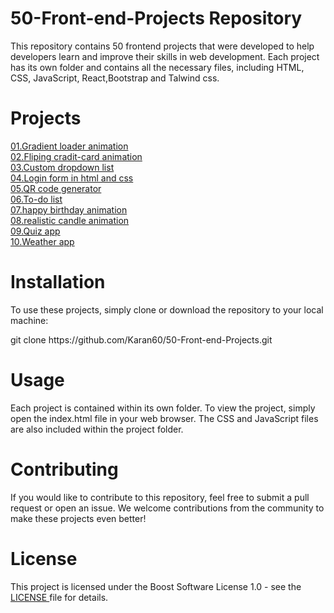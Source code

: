 # 50-Front-end-Projects Repository
This repository contains 50 frontend projects that were developed to help developers learn and improve their skills in web development. Each project has its own folder and contains all the necessary files, including HTML, CSS, JavaScript, React,Bootstrap and Talwind css.

# Projects 
<a href="https://extraordinary-ganache-5eac19.netlify.app/">01.Gradient loader animation</a><br>
<a href="https://clever-snickerdoodle-eae6a1.netlify.app/">02.Fliping cradit-card animation</a><br>
<a href="https://wondrous-squirrel-1f102b.netlify.app/">03.Custom dropdown list</a><br>
<a href="https://cosmic-queijadas-612043.netlify.app/">04.Login form in html and css</a><br>
<a href="https://gilded-crumble-629597.netlify.app/">05.QR code generator</a><br>
<a href="https://jazzy-selkie-d1e680.netlify.app/">06.To-do list</a><br>
<a href="https://visionary-salamander-e23101.netlify.app/">07.happy birthday animation</a><br>
<a href="https://graceful-stardust-84bf1a.netlify.app/">08.realistic candle animation</a><br>
<a href="https://meek-nougat-8faa1b.netlify.app/">09.Quiz app</a><br>
<a href="https://idyllic-alpaca-eea12f.netlify.app/">10.Weather app</a><br>
# Installation
To use these projects, simply clone or download the repository to your local machine:
<p>git clone https://github.com/Karan60/50-Front-end-Projects.git</p>
  
# Usage
Each project is contained within its own folder. To view the project, simply open the index.html file in your web browser. The CSS and JavaScript files are also included within the project folder.
# Contributing
If you would like to contribute to this repository, feel free to submit a pull request or open an issue. We welcome contributions from the community to make these projects even better! 
# License
This project is licensed under the Boost Software License 1.0  - see the <a href="https://github.com/Karan60/The-50-Front-end-Project/blob/main/LICENSE">LICENSE </a> file for details.
